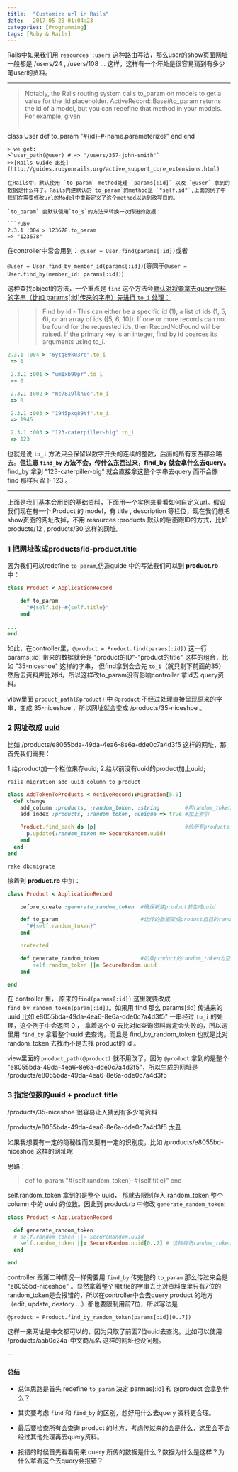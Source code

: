 ```yaml
---
title:  "Customize url in Rails"
date:   2017-05-20 01:04:23
categories: [Programming]
tags: [Ruby & Rails]
---
```


Rails中如果我们用 `resources :users` 这种路由写法，那么user的show页面网址一般都是 /users/24 , /users/108 ... 这样，这样有一个坏处是很容易猜到有多少笔user的资料。

---

> Notably, the Rails routing system calls to_param on models to get a value for the :id placeholder. ActiveRecord::Base#to_param returns the id of a model, but you can redefine that method in your models. For example, given
> ```ruby
class User
  def to_param
    "#{id}-#{name.parameterize}"
  end
end
```
> we get:
>`user_path(@user) # => "/users/357-john-smith"`
>>[Rails Guide 出处](http://guides.rubyonrails.org/active_support_core_extensions.html)

在Rails中，默认使用 `to_param` method处理 `params[:id]` 以及 `@user` 拿到的数据是什么样子。Rails内建默认的`to_param`的method是 `"self.id"`,上面的例子中我们在需要修改url的Model中重新定义了这个method以达到改写目的。

`to_param` 会默认使用`to_s`的方法来转换一次传进的数据：

```ruby
2.3.1 :004 > 123678.to_param  
=> "123678"
```

在controller中常会用到：
`@user = User.find(params[:id])`或者

`@user = User.find_by_member_id(params[:id])`(等同于`@user = User.find_by(member_id: params[:id])`)

这种查找object的方法，一个重点是 `find` 这个方法会[默认对将要拿去query资料的字串（比如 params[:id]传来的字串）先进行 `to_i` 处理：](http://api.rubyonrails.org/classes/ActiveRecord/FinderMethods.html#method-i-find)
>> Find by id - This can either be a specific id (1), a list of ids (1, 5, 6), or an array of ids ([5, 6, 10]). If one or more records can not be found for the requested ids, then RecordNotFound will be raised. If the primary key is an integer, find by id coerces its arguments using to_i.

```ruby
2.3.1 :004 > "6ytg89k03re".to_i
 => 6

 2.3.1 :001 > "um1xb90pr".to_i
 => 0

 2.3.1 :002 > "mc7819lkh0e".to_i
 => 0

 2.3.1 :003 > "1945pxq89tf".to_i
 => 1945

 2.3.1 :003 > "123-caterpiller-big".to_i
 => 123
```

也就是说 `to_i` 方法只会保留以数字开头的连续的整数，后面的所有东西都会略去。**但注意 `find_by` 方法不会，传什么东西过来，find_by 就会拿什么去query。** find_by 拿到 "123-caterpiller-big" 就会直接拿这整个字串去query 而不会像 find 那样只留下 123 。

---

上面是我们基本会用到的基础资料，下面用一个实例来看看如何自定义url。假设我们现在有一个 Product 的 model，有 title , description 等栏位，现在我们想把show页面的网址改掉，不用 resources :products 默认的后面跟ID的方式，比如 products/12 , products/30 这样的网址。

### 1 把网址改成products/id-product.title
因为我们可以redefine `to_param`,仿造guide 中的写法我们可以到 **product.rb** 中：

```ruby
class Product < ApplicationRecord

    def to_param
      "#{self.id}-#{self.title}"
    end

...
end
```

如此，在controller里，`@product = Product.find(params[:id])` 这一行 params[:id] 带来的数据就会是 "product的ID"-"product的title" 这样的组合，比如 "35-niceshoe" 这样的字串， 但find拿到会会先 `to_i`（就只剩下前面的35） 然后去资料库比对id。所以这样改to_param没有影响controller 拿id去 query资料。

view里面 `product_path(@product)` 中 `@product` 不经过处理直接呈现原来的字串，变成  35-niceshoe ，所以网址就会变成 /products/35-niceshoe 。

### 2 网址改成 [uuid](https://zh.wikipedia.org/wiki/%E9%80%9A%E7%94%A8%E5%94%AF%E4%B8%80%E8%AF%86%E5%88%AB%E7%A0%81)

比如 /products/e8055bda-49da-4ea6-8e6a-dde0c7a4d3f5 这样的网址，那首先我们需要：

1.给product加一个栏位来存uuid;
2.给以前没有uuid的product加上uuid;

`rails migration add_uuid_column_to_product`

```ruby
class AddTokenToProducts < ActiveRecord::Migration[5.0]
  def change
    add_column :products, :random_token, :string        #用random_token这个栏位来存uuid
    add_index :products, :random_token, :unique => true #加上索引

    Product.find_each do |p|                            #给所有products生成uuid并存进他们的random_token栏位
      p.update(:random_token => SecureRandom.uuid)
    end
  end
end
```

`rake db:migrate`


接着到 **product.rb** 中加：

```ruby
class Product < ApplicationRecord

    before_create :generate_random_token  #确保新建product前生成uuid

    def to_param                          #让传的数据变成product自己的random_token
      "#{self.random_token}"
    end

    protected

    def generate_random_token             #如果product的random_token为空则生成一个uuid
        self.random_token ||= SecureRandom.uuid
    end

end
```

在 controller 里， 原来的`find(params[:id])` 这里就要改成 `find_by_random_token(param[:id])`。如果用 find 那么 params[:id] 传进来的 uuid 比如 e8055bda-49da-4ea6-8e6a-dde0c7a4d3f5" 一串经过 `to_i` 的处理，这个例子中会返回 0 ， 拿着这个 0 去比对id查询资料肯定会失败的，所以这里用 `find_by` 拿着整个uuid 去查询，而且是 find_by_random_token 也就是比对 random_token 去找而不是去找 product的 id 。

view里面的 `product_path(@product)` 就不用改了，因为 `@product` 拿到的是整个 "e8055bda-49da-4ea6-8e6a-dde0c7a4d3f5"，所以生成的网址是 /products/e8055bda-49da-4ea6-8e6a-dde0c7a4d3f5

### 3 指定位数的uuid + product.title

/products/35-niceshoe 很容易让人猜到有多少笔资料

/products/e8055bda-49da-4ea6-8e6a-dde0c7a4d3f5 太丑

如果我想要有一定的隐秘性而又要有一定的识别度，比如 /products/e8055bd-niceshoe 这样的网址呢

思路：

>   def to_param
    "#{self.random_token}-#{self.title}"
  end

self.random_token 拿到的是整个 uuid， 那就去限制存入 random_token 整个 column 中的 uuid 的位数。因此到 product.rb 中修改 `generate_random_token`:

```ruby
class Product < ApplicationRecord

  def generate_random_token
  # self.random_token ||= SecureRandom.uuid
    self.random_token ||= SecureRandom.uuid[0..7] # 这样存进random_token的就只有前面7位的uuid
  end

end
```

controller 跟第二种情况一样需要用 `find_by` 传完整的 `to_param` 那么传过来会是 "e8055bd-niceshoe" 。显然拿着整个带title的字串去比对资料库里只有7位的random_token是会报错的，所以在controller中会去query product 的地方（edit, update, destory ...）都也要限制用前7位，所以写法是

`@product = Product.find_by_random_token(params[:id][0..7])`

这样一来网址是中文都可以的，因为只取了前面7位uuid去查询。比如可以使用 /products/aab0c24a-中文商品名 这样的网址也没问题。


--


#### 总结

- 总体思路是首先 redefine `to_param` 决定  parmas[:id] 和 @product 会拿到什么？

- 其实要考虑 `find` 和 `find_by` 的区别，想好用什么去query 资料更合理。

- 最后要检查所有会查询 product 的地方，考虑传过来的会是什么，这里会不会经过其他处理再去query资料。

- 报错的时候首先看看用来 query 所传的数据是什么？数据为什么是这样？为什么拿着这个去query会报错？

